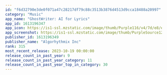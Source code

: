 ```yaml
---
id: "f6d32790e3de0f071a47c28217df79c88c3513b3876d4513d9cca18488a20997"
category: "Music"
app_name: "GhostWriter: AI for Lyrics"
app_id: 1613196347
app_icon: https://is1-ssl.mzstatic.com/image/thumb/Purple116/v4/7d/e8/ee/7de8ee97-eeaa-dee1-b92e-beb029c05e23/AppIcon-0-0-1x_U007emarketing-0-0-0-5-0-0-sRGB-0-0-0-GLES2_U002c0-512MB-85-220-0-0.png/1024x1024bb.png
app_screenshot: https://is1-ssl.mzstatic.com/image/thumb/PurpleSource126/v4/cd/0b/1c/cd0b1c46-0543-f9d6-dc47-b810376c79bc/aea59812-d4c6-43da-bb38-7f7a90c34faf_SingingGeneratorPromo.png/1242x2688bb.png
publisher_id: 1613196349
publisher_name: "Algorhythmix Inc"
rank: 315
most_recent_release: 2023-10-19 00:00:00
release_count_in_past_year: 9
release_count_in_past_year_category: 11
release_count_in_past_year_top_in_category: 30
---
```


